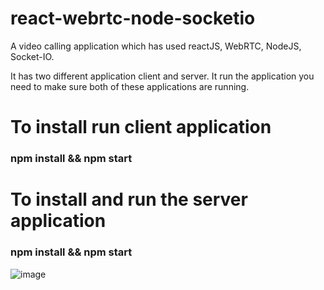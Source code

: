# react-webrtc-node-socketio
A video calling application which has used reactJS, WebRTC, NodeJS, Socket-IO.

It has two different application client and server. It run the application you need to make sure both of these applications are running.

# To install run client application

### npm install && npm start

# To install and run the server application

### npm install && npm start


![image](https://user-images.githubusercontent.com/4138395/234885883-c38459f0-58d9-47a1-be4a-89c38aa8d4f5.png)
